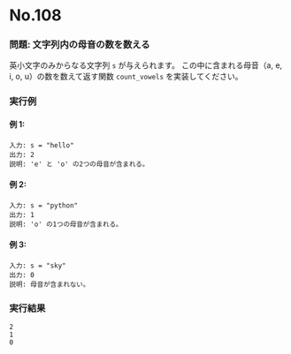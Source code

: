 # No.108

### 問題: 文字列内の母音の数を数える

英小文字のみからなる文字列 `s` が与えられます。
この中に含まれる母音（a, e, i, o, u）の数を数えて返す関数 `count_vowels` を実装してください。

### 実行例

#### 例 1:

```
入力: s = "hello"
出力: 2
説明: 'e' と 'o' の2つの母音が含まれる。
```

#### 例 2:

```
入力: s = "python"
出力: 1
説明: 'o' の1つの母音が含まれる。
```

#### 例 3:

```
入力: s = "sky"
出力: 0
説明: 母音が含まれない。
```

### 実行結果

```text
2
1
0
```
